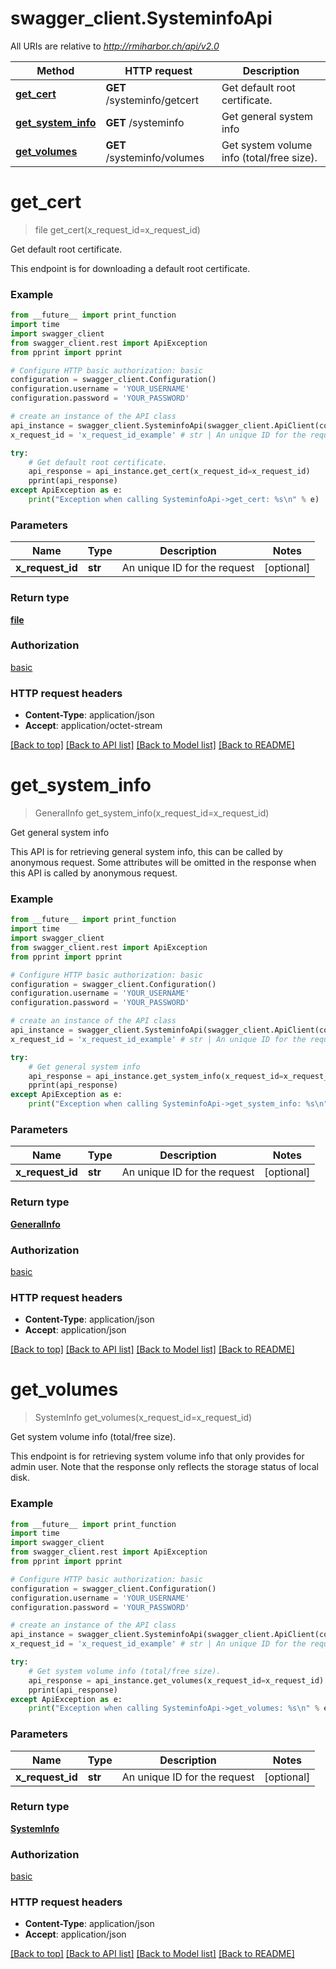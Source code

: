 # swagger_client.SysteminfoApi

All URIs are relative to *http://rmiharbor.ch/api/v2.0*

Method | HTTP request | Description
------------- | ------------- | -------------
[**get_cert**](SysteminfoApi.md#get_cert) | **GET** /systeminfo/getcert | Get default root certificate.
[**get_system_info**](SysteminfoApi.md#get_system_info) | **GET** /systeminfo | Get general system info
[**get_volumes**](SysteminfoApi.md#get_volumes) | **GET** /systeminfo/volumes | Get system volume info (total/free size).


# **get_cert**
> file get_cert(x_request_id=x_request_id)

Get default root certificate.

This endpoint is for downloading a default root certificate. 

### Example
```python
from __future__ import print_function
import time
import swagger_client
from swagger_client.rest import ApiException
from pprint import pprint

# Configure HTTP basic authorization: basic
configuration = swagger_client.Configuration()
configuration.username = 'YOUR_USERNAME'
configuration.password = 'YOUR_PASSWORD'

# create an instance of the API class
api_instance = swagger_client.SysteminfoApi(swagger_client.ApiClient(configuration))
x_request_id = 'x_request_id_example' # str | An unique ID for the request (optional)

try:
    # Get default root certificate.
    api_response = api_instance.get_cert(x_request_id=x_request_id)
    pprint(api_response)
except ApiException as e:
    print("Exception when calling SysteminfoApi->get_cert: %s\n" % e)
```

### Parameters

Name | Type | Description  | Notes
------------- | ------------- | ------------- | -------------
 **x_request_id** | **str**| An unique ID for the request | [optional] 

### Return type

[**file**](file.md)

### Authorization

[basic](../README.md#basic)

### HTTP request headers

 - **Content-Type**: application/json
 - **Accept**: application/octet-stream

[[Back to top]](#) [[Back to API list]](../README.md#documentation-for-api-endpoints) [[Back to Model list]](../README.md#documentation-for-models) [[Back to README]](../README.md)

# **get_system_info**
> GeneralInfo get_system_info(x_request_id=x_request_id)

Get general system info

This API is for retrieving general system info, this can be called by anonymous request.  Some attributes will be omitted in the response when this API is called by anonymous request. 

### Example
```python
from __future__ import print_function
import time
import swagger_client
from swagger_client.rest import ApiException
from pprint import pprint

# Configure HTTP basic authorization: basic
configuration = swagger_client.Configuration()
configuration.username = 'YOUR_USERNAME'
configuration.password = 'YOUR_PASSWORD'

# create an instance of the API class
api_instance = swagger_client.SysteminfoApi(swagger_client.ApiClient(configuration))
x_request_id = 'x_request_id_example' # str | An unique ID for the request (optional)

try:
    # Get general system info
    api_response = api_instance.get_system_info(x_request_id=x_request_id)
    pprint(api_response)
except ApiException as e:
    print("Exception when calling SysteminfoApi->get_system_info: %s\n" % e)
```

### Parameters

Name | Type | Description  | Notes
------------- | ------------- | ------------- | -------------
 **x_request_id** | **str**| An unique ID for the request | [optional] 

### Return type

[**GeneralInfo**](GeneralInfo.md)

### Authorization

[basic](../README.md#basic)

### HTTP request headers

 - **Content-Type**: application/json
 - **Accept**: application/json

[[Back to top]](#) [[Back to API list]](../README.md#documentation-for-api-endpoints) [[Back to Model list]](../README.md#documentation-for-models) [[Back to README]](../README.md)

# **get_volumes**
> SystemInfo get_volumes(x_request_id=x_request_id)

Get system volume info (total/free size).

This endpoint is for retrieving system volume info that only provides for admin user.  Note that the response only reflects the storage status of local disk. 

### Example
```python
from __future__ import print_function
import time
import swagger_client
from swagger_client.rest import ApiException
from pprint import pprint

# Configure HTTP basic authorization: basic
configuration = swagger_client.Configuration()
configuration.username = 'YOUR_USERNAME'
configuration.password = 'YOUR_PASSWORD'

# create an instance of the API class
api_instance = swagger_client.SysteminfoApi(swagger_client.ApiClient(configuration))
x_request_id = 'x_request_id_example' # str | An unique ID for the request (optional)

try:
    # Get system volume info (total/free size).
    api_response = api_instance.get_volumes(x_request_id=x_request_id)
    pprint(api_response)
except ApiException as e:
    print("Exception when calling SysteminfoApi->get_volumes: %s\n" % e)
```

### Parameters

Name | Type | Description  | Notes
------------- | ------------- | ------------- | -------------
 **x_request_id** | **str**| An unique ID for the request | [optional] 

### Return type

[**SystemInfo**](SystemInfo.md)

### Authorization

[basic](../README.md#basic)

### HTTP request headers

 - **Content-Type**: application/json
 - **Accept**: application/json

[[Back to top]](#) [[Back to API list]](../README.md#documentation-for-api-endpoints) [[Back to Model list]](../README.md#documentation-for-models) [[Back to README]](../README.md)

